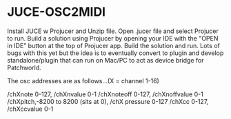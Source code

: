 # JUCE-OSC2MIDI

Install JUCE w Projucer and Unzip file. Open .jucer file and select Projucer to run. Build a solution using Projucer by opening your IDE with the "OPEN in IDE" button at the top of Projucer app. Build the solution and run. Lots of bugs with this yet but the idea is to eventually convert to plugin and develop standalone/plugin that can run on Mac/PC to act as device bridge for Patchworld.

The osc addresses are as follows...(X = channel 1-16)

/chXnote 0-127, /chXnvalue 0-1
/chXnoteoff 0-127, /chXnoffvalue 0-1
/chXpitch,-8200 to 8200 (sits at 0),  /chX pressure 0-127
/chXcc 0-127, /chXccvalue 0-1

